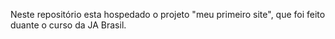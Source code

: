 Neste repositório esta hospedado o projeto "meu primeiro site", que foi feito duante o curso da JA Brasil.
